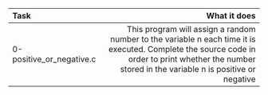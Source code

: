 | Task|	What it does	|
| :----|	---------:	|
| 0-positive_or_negative.c|	This program will assign a random number to the variable n each time it is executed. Complete the source code in order to print whether the number stored in the variable n is positive or negative	|
